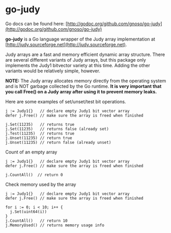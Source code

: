 go-judy
=======

Go docs can be found here: [http://godoc.org/github.com/gnoso/go-judy](http://godoc.org/github.com/gnoso/go-judy)

**go-judy** is a Go language wrapper of the Judy array implementation at [http://judy.sourceforge.net](http://judy.sourceforge.net).

Judy arrays are a fast and memory efficient dynamic array structure. There are several different variants of Judy arrays, but this package only implements the Judy1 bitvector variety at this time. Adding the other variants would be relatively simple, however.

**NOTE:** The Judy array allocates memory directly from the operating system and is NOT garbage collected by the Go runtime. **It is very important that you call Free() on a Judy array after using it to prevent memory leaks.**

Here are some examples of set/unset/test bit operations.

    j := Judy1{}   // declare empty Judy1 bit vector array
    defer j.Free() // make sure the array is freed when finished
    
    j.Set(11235)   // returns true
    j.Set(11235)   // returns false (already set)
    j.Test(11235)  // returns true
    j.Unset(11235) // return true
    j.Unset(11235) // return false (already unset)

Count of an empty array 

    j := Judy1{}   // declare empty Judy1 bit vector array
    defer j.Free() // make sure the array is freed when finished

    j.CountAll()  // return 0

Check memory used by the array

    j := Judy1{}   // declare empty Judy1 bit vector array
    defer j.Free() // make sure the array is freed when finished

    for i := 0; i < 10; i++ {
      j.Set(uint64(i))
    }
    j.CountAll()   // return 10
    j.MemoryUsed() // returns memory usage info
